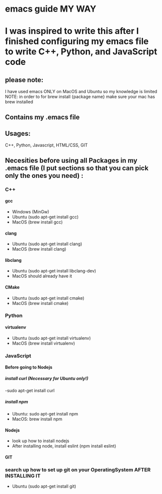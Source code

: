 # emacs guide MY WAY

# I was inspired to write this after I finished configuring my emacs file to write C++, Python, and JavaScript code

## please note: 
I have used emacs ONLY on MacOS and Ubuntu so my knowledge is limited
NOTE: in order to for brew install {package name} make sure your mac has brew installed

## Contains my .emacs file 

## Usages:
  C++,
  Python,
  Javascript,
  HTML/CSS,
  GIT
  
## Necesities before using all Packages in my .emacs file (I put sections so that you can pick only the ones you need) :
  ### C++
  
  ####  gcc
  - Windows (MinGw)
  - Ubuntu (sudo apt-get install gcc)
  - MacOS (brew install gcc)
  #### clang
  - Ubuntu (sudo apt-get install clang)
  - MacOS (brew install clang)
  #### libclang
  - Ubuntu (sudo apt-get install libclang-dev)
  - MacOS should already have it
  #### CMake
  - Ubuntu (sudo apt-get install cmake)
  - MacOS (brew install cmake)
  
  ### Python
  
  #### virtualenv
  - Ubuntu (sudo apt-get install virtualenv)
  - MacOS (brew install virtualenv)
  
  ### JavaScript 
  
  #### Before going to Nodejs
  
  ##### install curl (Necessary for Ubuntu only!)
  -sudo apt-get install curl
  
  ##### install npm
  - Ubuntu: sudo apt-get install npm
  - MacOS: brew install npm
  
  #### Nodejs
  - look up how to install nodejs
  - After installing node,  install eslint (npm install eslint)
  
  #### GIT
  ### search up how to set up git on your OperatingSystem AFTER INSTALLING IT
  - Ubuntu (sudo apt-get install git)
   
  
   
